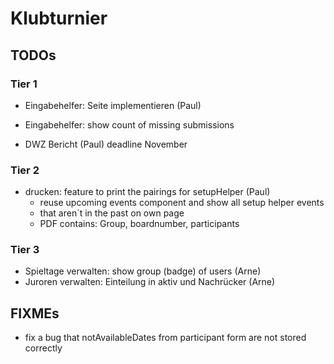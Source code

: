 # Klubturnier

## TODOs

### Tier 1

- Eingabehelfer: Seite implementieren (Paul)

- Eingabehelfer: show count of missing submissions

- DWZ Bericht (Paul) deadline November

### Tier 2

- drucken: feature to print the pairings for setupHelper (Paul)
  - reuse upcoming events component and show all setup helper events
  - that aren´t in the past on own page
  - PDF contains: Group, boardnumber, participants

### Tier 3

- Spieltage verwalten: show group (badge) of users (Arne)
- Juroren verwalten: Einteilung in aktiv und Nachrücker (Arne)

## FIXMEs

- fix a bug that notAvailableDates from participant form are not stored correctly
